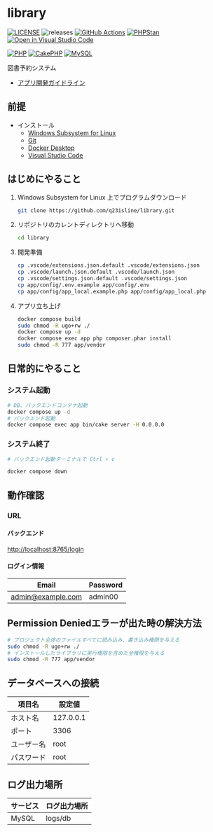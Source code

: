 # library

[![LICENSE](https://img.shields.io/badge/license-MIT-green.svg)](./LICENSE)
![releases](https://img.shields.io/github/release/q23isline/library.svg?logo=github)
[![GitHub Actions](https://github.com/q23isline/library/actions/workflows/ci.yml/badge.svg)](https://github.com/q23isline/library/actions/workflows/ci.yml)
[![PHPStan](https://img.shields.io/badge/PHPStan-level%208-brightgreen.svg?style=flat-square)](https://github.com/phpstan/phpstan)
[![Open in Visual Studio Code](https://img.shields.io/static/v1?logo=visualstudiocode&label=&message=Open%20in%20Visual%20Studio%20Code&labelColor=555555&color=007acc&logoColor=007acc)](https://github.dev/q23isline/library)

[![PHP](https://img.shields.io/static/v1?logo=php&label=PHP&message=v8.4.11&labelColor=555555&color=777BB4&logoColor=777BB4)](https://www.php.net)
[![CakePHP](https://img.shields.io/static/v1?logo=cakephp&label=CakePHP&message=v5.2.6&labelColor=555555&color=D33C43&logoColor=D33C43)](https://cakephp.org)
[![MySQL](https://img.shields.io/static/v1?logo=mysql&label=MySQL&message=v9.4&labelColor=555555&color=4479A1&logoColor=4479A1)](https://dev.mysql.com)

図書予約システム

- [アプリ開発ガイドライン](./app/README.md)

## 前提

- インストール
  - [Windows Subsystem for Linux](https://learn.microsoft.com/ja-jp/windows/wsl/)
  - [Git](https://git-scm.com/)
  - [Docker Desktop](https://www.docker.com/ja-jp/products/docker-desktop/)
  - [Visual Studio Code](https://code.visualstudio.com/)

## はじめにやること

1. Windows Subsystem for Linux 上でプログラムダウンロード

    ```bash
    git clone https://github.com/q23isline/library.git
    ```

2. リポジトリのカレントディレクトリへ移動

    ```bash
    cd library
    ```

3. 開発準備

    ```bash
    cp .vscode/extensions.json.default .vscode/extensions.json
    cp .vscode/launch.json.default .vscode/launch.json
    cp .vscode/settings.json.default .vscode/settings.json
    cp app/config/.env.example app/config/.env
    cp app/config/app_local.example.php app/config/app_local.php
    ```

4. アプリ立ち上げ

    ```bash
    docker compose build
    sudo chmod -R ugo+rw ./
    docker compose up -d
    docker compose exec app php composer.phar install
    sudo chmod -R 777 app/vendor
    ```

## 日常的にやること

### システム起動

```bash
# DB、バックエンドコンテナ起動
docker compose up -d
# バックエンド起動
docker compose exec app bin/cake server -H 0.0.0.0
```

### システム終了

```bash
# バックエンド起動ターミナルで Ctrl + c

docker compose down
```

## 動作確認

### URL

#### バックエンド

<http://localhost:8765/login>

#### ログイン情報

| Email               | Password |
| ------------------- | -------- |
| <admin@example.com> | admin00  |

## Permission Deniedエラーが出た時の解決方法

```bash
# プロジェクト全体のファイルすべてに読み込み、書き込み権限を与える
sudo chmod -R ugo+rw ./
# インストールしたライブラリに実行権限を含めた全権限を与える
sudo chmod -R 777 app/vendor
```

## データベースへの接続

| 項目名     | 設定値    |
| ---------- | --------- |
| ホスト名   | 127.0.0.1 |
| ポート     | 3306      |
| ユーザー名 | root      |
| パスワード | root      |

## ログ出力場所

| サービス | ログ出力場所 |
| -------- | ------------ |
| MySQL    | logs/db      |

